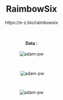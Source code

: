 <h1 align="center">RaimbowSix</h1>

<p align="center">https://e-z.bio/raimbowsix
</p>

<br>

<div align="center">
<h4>Data :</h4>
<p><img align="center"
    src="https://github-readme-stats.vercel.app/api/top-langs?username=RaimbowSix&show_icons=true&locale=en&bg_color=0d1117&text_color=ffffff&layout=compact"
    alt="adam-pw" 
    bg_color=#808080/></p>

<br>

<p>&nbsp;<img align="center" src="https://github-readme-stats.vercel.app/api?username=RaimbowSix&show_icons=true&locale=en&bg_color=0d1117&text_color=ffffff&repo=convoychat"
    alt="adam-pw" /></p>

<br>

<p><img align="center" src="https://github-readme-streak-stats.herokuapp.com/?user=RaimbowSix&theme=dark&background=0d1117&date_format=M%20j%5B%2C%20Y%5D" alt="adam-pw" /></p>
      
</div>
